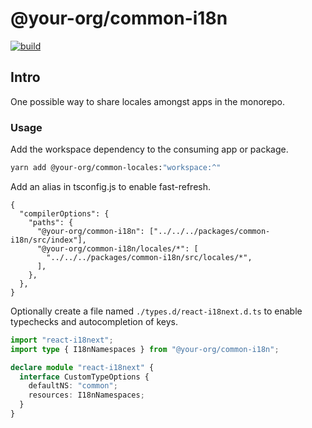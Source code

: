 # @your-org/common-i18n

<p align="left">
  <a aria-label="Build" href="https://github.com/belgattitude/nextjs-monorepo-example/actions?query=workflow%3ACI">
    <img alt="build" src="https://img.shields.io/github/workflow/status/belgattitude/nextjs-monorepo-example/CI-web-app/main?label=CI&logo=github&style=flat-quare&labelColor=000000" />
  </a>
</p>

## Intro

One possible way to share locales amongst apps in the monorepo.

### Usage

Add the workspace dependency to the consuming app or package.

```bash
yarn add @your-org/common-locales:"workspace:^"
```

Add an alias in tsconfig.js to enable fast-refresh.

```json5
{
  "compilerOptions": {
    "paths": {
      "@your-org/common-i18n": ["../../../packages/common-i18n/src/index"],
      "@your-org/common-i18n/locales/*": [
        "../../../packages/common-i18n/src/locales/*",
      ],
    },
  },
}
```

Optionally create a file named `./types.d/react-i18next.d.ts` to enable typechecks and autocompletion of keys.

```typescript
import "react-i18next";
import type { I18nNamespaces } from "@your-org/common-i18n";

declare module "react-i18next" {
  interface CustomTypeOptions {
    defaultNS: "common";
    resources: I18nNamespaces;
  }
}
```
